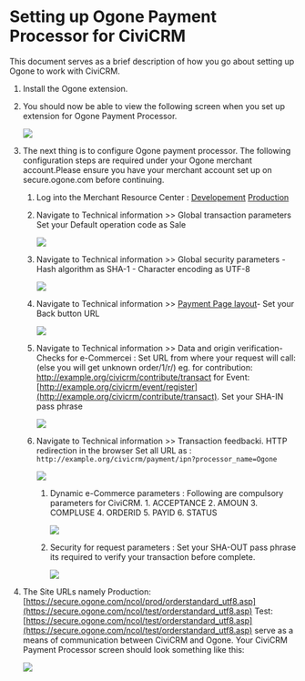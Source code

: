 # Setting up Ogone Payment Processor for CiviCRM

This document serves as a brief description of how you go about setting up Ogone to work with CiviCRM.

1. Install the Ogone extension.

1. You should now be able to view the following screen when you set up extension for Ogone Payment Processor.

    ![](img/ogone-01.png)

1. The next thing is to configure Ogone payment processor. The following configuration steps are required under your Ogone merchant account.Please ensure you have your merchant account set up on secure.ogone.com before continuing.

    1. Log into the Merchant Resource Center : [Developement](https://secure.ogone.com/ncol/test/admin_ogone.asp) [Production](https://secure.ogone.com/ncol/test/admin_ogone.asp)
    
    1. Navigate to Technical information >> Global transaction parameters Set your Default operation code as Sale
        
        ![](img/ogone-op-code.png)
    
    1. Navigate to Technical information >> Global security parameters - Hash algorithm as SHA-1 - Character encoding as UTF-8
        
        ![](img/ogone-hashing.png)
    
    1. Navigate to Technical information >> [Payment Page layout](https://secure.ogone.com/ncol/test/chg_TechInfo_02.asp?CSRFSP=%2Fncol%2Ftest%2Fchg%5FTechInfo%5F02%2Easp&CSRFKEY=DA5428504114C1AE71540B43B58EBE31D67CF719&CSRFTS=20130614151046)- Set your Back button URL
        
        ![](img/ogone-payment-page.png)

    1. Navigate to Technical information >> Data and origin verification-Checks for e-Commercei : Set URL from where your request will call: (else you will get unknown order/1/r/) eg. for contribution: http://example.org/civicrm/contribute/transact for Event: [http://example.org/civicrm/event/register](http://example.org/civicrm/contribute/transact). Set your SHA-IN pass phrase
         
         ![](img/ogone-data-origin-verification.png)
    
    1. Navigate to Technical information >> Transaction feedbacki. HTTP redirection in the browser Set all URL as : `http://example.org/civicrm/payment/ipn?processor_name=Ogone`
    
        ![](img/ogone-redirection.png)
        
        1. Dynamic e-Commerce parameters : Following are compulsory parameters for CiviCRM. 1. ACCEPTANCE 2. AMOUN 3. COMPLUSE 4. ORDERID 5. PAYID 6. STATUS
        
            ![](img/ogone-params.png)
        
        1. Security for request parameters : Set your SHA-OUT pass phrase its required to verify your transaction before complete.
        
            ![](img/ogone-sha-out.png)
    
1. The Site URLs namely
    Production: [https://secure.ogone.com/ncol/prod/orderstandard_utf8.asp](https://secure.ogone.com/ncol/test/orderstandard_utf8.asp)
    Test: [https://secure.ogone.com/ncol/test/orderstandard_utf8.asp](https://secure.ogone.com/ncol/test/orderstandard_utf8.asp)
    serve as a means of communication between CiviCRM and Ogone. Your CiviCRM Payment Processor screen should look something like this:

    ![](img/ogone-02.png)